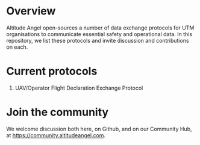 # Overview

Altitude Angel open-sources a number of data exchange protocols for UTM organisations to communicate essential safety and operational data. In this repository, we list these protocols and invite discussion and contributions on each.

# Current protocols

1. UAV/Operator Flight Declaration Exchange Protocol

# Join the community

We welcome discussion both here, on Github, and on our Community Hub, at https://community.altitudeangel.com.
